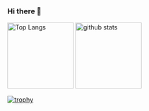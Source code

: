### Hi there 👋

<p align="left"> 
  <img alt="Top Langs" height="150px" src="https://github-readme-stats.vercel.app/api/top-langs/?username=azubiwa&layout=compact&show_icons=true&theme=holi" />
  <img alt="github stats" height="150px" src="https://github-readme-stats.vercel.app/api?username=azubiwa&theme=holi&show_icons=ture" />
</p>

[![trophy](https://github-profile-trophy.vercel.app/?username=azubiwa&theme=onedark&column=7
)](https://github.com/ryo-ma/github-profile-trophy)

<!--
**azubiwa/azubiwa** is a ✨ _special_ ✨ repository because its `README.md` (this file) appears on your GitHub profile.

Here are some ideas to get you started:

- 🔭 I’m currently working on ...
- 🌱 I’m currently learning ...
- 👯 I’m looking to collaborate on ...
- 🤔 I’m looking for help with ...
- 💬 Ask me about ...
- 📫 How to reach me: ...
- 😄 Pronouns: ...
- ⚡ Fun fact: ...
-->
